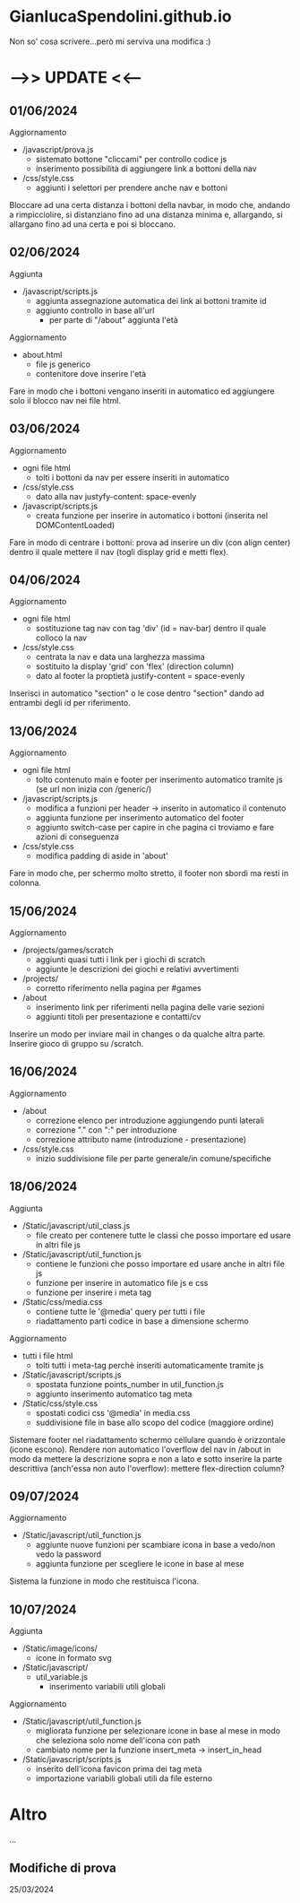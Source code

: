 # GianlucaSpendolini.github.io

Non so' cosa scrivere...però mi serviva una modifica :)


# -->> UPDATE <<--

 ## 01/06/2024

 Aggiornamento
 - /javascript/prova.js
   - sistemato bottone "cliccami" per controllo codice js
   - inserimento possibilità di aggiungere link a bottoni della nav
- /css/style.css
  - aggiunti i selettori per prendere anche nav e bottoni

Bloccare ad una certa distanza i bottoni della navbar, in modo che, andando a rimpicciolire, si distanziano fino ad una distanza minima e, allargando, si allargano fino ad una certa e poi si bloccano.

## 02/06/2024

Aggiunta
- /javascript/scripts.js
  - aggiunta assegnazione automatica dei link ai bottoni tramite id
  - aggiunto controllo in base all'url
    - per parte di "/about" aggiunta l'età

Aggiornamento
- about.html
  - file js generico
  - contenitore dove inserire l'età
 
Fare in modo che i bottoni vengano inseriti in automatico ed aggiungere solo il blocco nav nei file html.

## 03/06/2024

Aggiornamento
- ogni file html
  - tolti i bottoni da nav per essere inseriti in automatico
- /css/style.css
  - dato alla nav justyfy-content: space-evenly
- /javascript/scripts.js
  - creata funzione per inserire in automatico i bottoni (inserita nel DOMContentLoaded)
 
Fare in modo di centrare i bottoni: prova ad inserire un div (con align center) dentro il quale mettere il nav (togli display grid e metti flex).

## 04/06/2024

Aggiornamento
- ogni file html
  - sostituzione tag nav con tag 'div' (id = nav-bar) dentro il quale colloco la nav
- /css/style.css
  - centrata la nav e data una larghezza massima
  - sostituito la display 'grid' con 'flex' (direction column)
  - dato al footer la proptietà justify-content = space-evenly
 
Inserisci in automatico "section" o le cose dentro "section" dando ad entrambi degli id per riferimento.

## 13/06/2024

Aggiornamento
- ogni file html
  - tolto contenuto main e footer per inserimento automatico tramite js (se url non inizia con /generic/)
- /javascript/scripts.js
  - modifica a funzioni per header -> inserito in automatico il contenuto
  - aggiunta funzione per inserimento automatico del footer
  - aggiunto switch-case per capire in che pagina ci troviamo e fare azioni di conseguenza
- /css/style.css
  - modifica padding di aside in 'about'
 
Fare in modo che, per schermo molto stretto, il footer non sbordi ma resti in colonna.

## 15/06/2024

Aggiornamento
- /projects/games/scratch
  - aggiunti quasi tutti i link per i giochi di scratch
  - aggiunte le descrizioni dei giochi e relativi avvertimenti
- /projects/
  - corretto riferimento nella pagina per #games
- /about
  - inserimento link per riferimenti nella pagina delle varie sezioni
  - aggiunti titoli per presentazione e contatti/cv
 
Inserire un modo per inviare mail in changes o da qualche altra parte. 
Inserire gioco di gruppo su /scratch.

## 16/06/2024

Aggiornamento
- /about
  - correzione elenco per introduzione aggiungendo punti laterali
  - correzione "." con ":" per introduzione
  - correzione attributo name (introduzione - presentazione)
- /css/style.css
  - inizio suddivisione file per parte generale/in comune/specifiche
 
## 18/06/2024

Aggiunta
- /Static/javascript/util_class.js
  - file creato per contenere tutte le classi che posso importare ed usare in altri file js
- /Static/javascript/util_function.js
  - contiene le funzioni che posso importare ed usare anche in altri file js
  - funzione per inserire in automatico file js e css
  - funzione per inserire i meta tag
- /Static/css/media.css
  - contiene tutte le '@media' query per tutti i file
  - riadattamento parti codice in base a dimensione schermo
 
Aggiornamento
- tutti i file html
  - tolti tutti i meta-tag perchè inseriti automaticamente tramite js
- /Static/javascript/scripts.js
  - spostata funzione points_number in util_function.js
  - aggiunto inserimento automatico tag meta
- /Static/css/style.css
  - spostati codici css '@media' in media.css
  - suddivisione file in base allo scopo del codice (maggiore ordine)
 
Sistemare footer nel riadattamento schermo cellulare quando è orizzontale (icone escono).
Rendere non automatico l'overflow del nav in /about in modo da mettere la descrizione sopra e non a lato e sotto inserire la parte descrittiva (anch'essa non auto l'overflow): mettere flex-direction column?

## 09/07/2024

Aggiornamento
- /Static/javascript/util_function.js
  - aggiunte nuove funzioni per scambiare icona in base a vedo/non vedo la password
  - aggiunta funzione per scegliere le icone in base al mese

Sistema la funzione in modo che restituisca l'icona.

## 10/07/2024

Aggiunta
- /Static/image/icons/
  - icone in formato svg
- /Static/javascript/
  - util_variable.js
    - inserimento variabili utili globali
 
Aggiornamento
- /Static/javascript/util_function.js
  - migliorata funzione per selezionare icone in base al mese in modo che seleziona solo nome dell'icona con path
  - cambiato nome per la funzione insert_meta -> insert_in_head
- /Static/javascript/scripts.js
  - inserito dell'icona favicon prima dei tag meta
  - importazione variabili globali utili da file esterno

# Altro

...

## Modifiche di prova

25/03/2024

